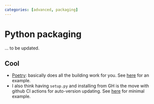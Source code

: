```yaml
---
categories: [advanced, packaging]
---
```


# Python packaging 

... to be updated. 

## Cool 

- [Poetry](https://python-poetry.org/): basically does all the building work for you. See [here](https://github.com/ikostrikov/jaxrl) for an example. 
- I also think having `setup.py` and installing from GH is the move with github CI actions for auto-version updating. See [here](https://github.com/dibyaghosh/autogit) for minimal example. 

